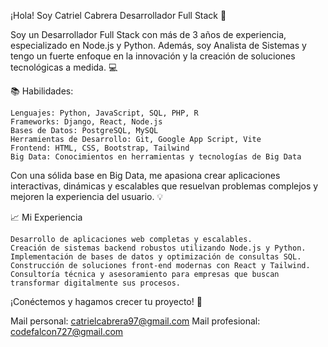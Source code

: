 ¡Hola! Soy Catriel Cabrera Desarrollador Full Stack 🚀

Soy un Desarrollador Full Stack con más de 3 años de experiencia, especializado en Node.js y Python. Además, soy Analista de Sistemas y tengo un fuerte enfoque en la innovación y la creación de soluciones tecnológicas a medida. 💻


📚 Habilidades:

    Lenguajes: Python, JavaScript, SQL, PHP, R
    Frameworks: Django, React, Node.js
    Bases de Datos: PostgreSQL, MySQL
    Herramientas de Desarrollo: Git, Google App Script, Vite
    Frontend: HTML, CSS, Bootstrap, Tailwind
    Big Data: Conocimientos en herramientas y tecnologías de Big Data

Con una sólida base en Big Data, me apasiona crear aplicaciones interactivas, dinámicas y escalables que resuelvan problemas complejos y mejoren la experiencia del usuario. 💡


📈 Mi Experiencia

    Desarrollo de aplicaciones web completas y escalables.
    Creación de sistemas backend robustos utilizando Node.js y Python.
    Implementación de bases de datos y optimización de consultas SQL.
    Construcción de soluciones front-end modernas con React y Tailwind.
    Consultoría técnica y asesoramiento para empresas que buscan transformar digitalmente sus procesos.

¡Conéctemos y hagamos crecer tu proyecto! 🌱

Mail personal: catrielcabrera97@gmail.com
Mail profesional: codefalcon727@gmail.com

<!---
catriel458/catriel458 is a ✨ special ✨ repository because its `README.md` (this file) appears on your GitHub profile.
You can click the Preview link to take a look at your changes.
--->

